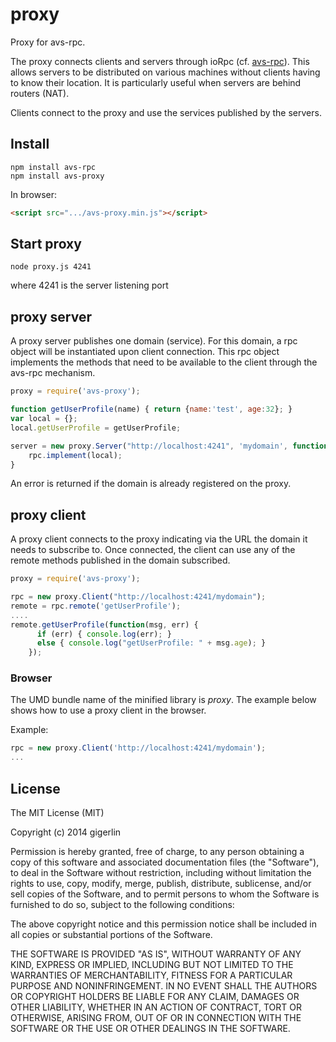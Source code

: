 proxy
=====

Proxy for avs-rpc.

The proxy connects clients and servers through ioRpc (cf. [avs-rpc](https://www.npmjs.org/package/avs-rpc)). This allows servers to be distributed on various machines without clients having to know their location. It is particularly useful when servers are behind routers (NAT).

Clients connect to the proxy and use the services published by the servers.

## Install ##

```
npm install avs-rpc
npm install avs-proxy
```

In browser:

```html
<script src=".../avs-proxy.min.js"></script>
```

## Start proxy ##

```
node proxy.js 4241
```

where 4241 is the server listening port 

## proxy server ##

A proxy server publishes one domain (service). For this domain, a rpc object will be instantiated upon client connection. This rpc object implements the methods that need to be available to the client through the avs-rpc mechanism. 

```js
proxy = require('avs-proxy');

function getUserProfile(name) { return {name:'test', age:32}; }
var local = {};
local.getUserProfile = getUserProfile;

server = new proxy.Server("http://localhost:4241", 'mydomain', function(rpc, err) {
    rpc.implement(local); 
}
```

An error is returned if the domain is already registered on the proxy.

## proxy client ##

A proxy client connects to the proxy indicating via the URL the domain it needs to subscribe to. Once connected, the client can use any of the remote methods published in the domain subscribed.

```js
proxy = require('avs-proxy');

rpc = new proxy.Client("http://localhost:4241/mydomain");
remote = rpc.remote('getUserProfile');
....
remote.getUserProfile(function(msg, err) {
      if (err) { console.log(err); } 
      else { console.log("getUserProfile: " + msg.age); }
    });
```

### Browser ###

The UMD bundle name of the minified library is *proxy*. The example below shows how to use a proxy client in the browser.

Example:

```js
rpc = new proxy.Client('http://localhost:4241/mydomain');
...
```

## License ##

The MIT License (MIT)

Copyright (c) 2014 gigerlin

Permission is hereby granted, free of charge, to any person obtaining a copy
of this software and associated documentation files (the "Software"), to deal
in the Software without restriction, including without limitation the rights
to use, copy, modify, merge, publish, distribute, sublicense, and/or sell
copies of the Software, and to permit persons to whom the Software is
furnished to do so, subject to the following conditions:

The above copyright notice and this permission notice shall be included in all
copies or substantial portions of the Software.

THE SOFTWARE IS PROVIDED "AS IS", WITHOUT WARRANTY OF ANY KIND, EXPRESS OR
IMPLIED, INCLUDING BUT NOT LIMITED TO THE WARRANTIES OF MERCHANTABILITY,
FITNESS FOR A PARTICULAR PURPOSE AND NONINFRINGEMENT. IN NO EVENT SHALL THE
AUTHORS OR COPYRIGHT HOLDERS BE LIABLE FOR ANY CLAIM, DAMAGES OR OTHER
LIABILITY, WHETHER IN AN ACTION OF CONTRACT, TORT OR OTHERWISE, ARISING FROM,
OUT OF OR IN CONNECTION WITH THE SOFTWARE OR THE USE OR OTHER DEALINGS IN THE
SOFTWARE.
